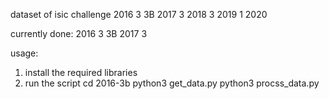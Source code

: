 dataset of isic challenge 
2016 3 3B
2017 3
2018 3
2019 1
2020

currently done:
2016 3 3B
2017 3




usage:
1. install the required libraries
2. run the script
cd 2016-3b
python3 get_data.py
python3 procss_data.py